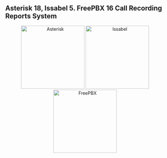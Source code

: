 ## Asterisk 18, Issabel 5. FreePBX 16 Call Recording Reports System
<p align="center">
  <a href="javascript;"><img width="200" src="https://upload.wikimedia.org/wikipedia/commons/thumb/2/20/Asterisk_logo.svg/1280px-Asterisk_logo.svg.png" alt="Asterisk"></a>
  <a href="javascript;"><img width="200" src="https://www.issabel.ir/logos/large_issabel-iogo-90.png" alt="Issabel"></a>
  <a href="javascript;"><img width="200" src="https://www.freepbx.org/wp-content/uploads/Sangoma_FreePBX_Logo_RGB_hori-pos-e1588854523908.png" alt="FreePBX"></a>
</p>
